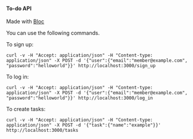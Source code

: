 #### To-do API
Made with [Bloc](http://bloc.io)

You can use the following commands.

To sign up:
```
curl -v -H "Accept: application/json" -H "Content-type: application/json" -X POST -d '{"user":{"email":"member@example.com", "password":"helloworld"}}' http://localhost:3000/sign_up
```

To log in:
```
curl -v -H "Accept: application/json" -H "Content-type: application/json" -X POST -d '{"user":{"email":"member@example.com", "password":"helloworld"}}' http://localhost:3000/log_in
```

To create tasks:
```
curl -v -H "Accept: application/json" -H "Content-type: application/json" -X POST -d '{"task":{"name":"example"}}' http://localhost:3000/tasks
```
